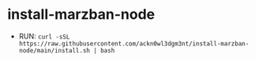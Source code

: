 # install-marzban-node

- RUN: `curl -sSL https://raw.githubusercontent.com/ackn0wl3dgm3nt/install-marzban-node/main/install.sh | bash`
